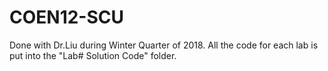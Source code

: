 # COEN12-SCU
Done with Dr.Liu during Winter Quarter of 2018. All the code for each lab is put into the "Lab# Solution Code" folder.
